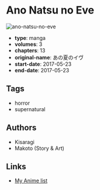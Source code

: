 # Ano Natsu no Eve

![ano-natsu-no-eve](https://cdn.myanimelist.net/images/manga/1/203660.jpg)

-   **type**: manga
-   **volumes**: 3
-   **chapters**: 13
-   **original-name**: あの夏のイヴ
-   **start-date**: 2017-05-23
-   **end-date**: 2017-05-23

## Tags

-   horror
-   supernatural

## Authors

-   Kisaragi
-   Makoto (Story & Art)

## Links

-   [My Anime list](https://myanimelist.net/manga/109611/Ano_Natsu_no_Eve)
